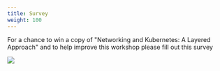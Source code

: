 ```yaml
---
title: Survey
weight: 100
---
```



For a chance to win a copy of "Networking and Kubernetes: A Layered Approach" and to help improve this workshop please fill out this survey

![](/images/codemash-cg-survey.png)
